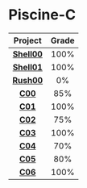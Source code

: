 # Piscine-C

| Project | Grade
| :---: | :---:
| [**Shell00**](https://github.com/WudDoo/42Lisboa/tree/main/C-Piscine/Shell00) | 100%
| [**Shell01**](https://github.com/WudDoo/42Lisboa/tree/main/C-Piscine/Shell01) | 100%
| [**Rush00**](https://github.com/WudDoo/42Lisboa/tree/main/C-Piscine/Rush00) | 0%
| [**C00**](https://github.com/WudDoo/42Lisboa/tree/main/C-Piscine/C00) | 85%
| [**C01**](https://github.com/WudDoo/42Lisboa/tree/main/C-Piscine/C01) | 100%
| [**C02**](https://github.com/WudDoo/42Lisboa/tree/main/C-Piscine/C02) | 75%
| [**C03**](https://github.com/WudDoo/42Lisboa/tree/main/C-Piscine/C03) | 100%
| [**C04**](https://github.com/WudDoo/42Lisboa/tree/main/C-Piscine/C04) | 70%
| [**C05**](https://github.com/WudDoo/42Lisboa/tree/main/C-Piscine/C05) | 80%
| [**C06**](https://github.com/WudDoo/42Lisboa/tree/main/C-Piscine/C06) | 100%
